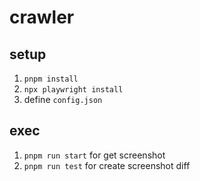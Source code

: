 # crawler

## setup

1. `pnpm install`
2. `npx playwright install`
3. define `config.json`

## exec

1. `pnpm run start` for get screenshot
2. `pnpm run test` for create screenshot diff
